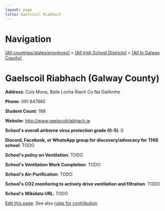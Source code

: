 ```yaml
---
layout: page
title: Gaelscoil Riabhach
---
```

# Navigation

[[All countries/states/provinces]](../../..) > [[All Irish School Districts]](../..) > [[All In Galway County]](..)

# Gaelscoil Riabhach (Galway County)

**Address**: Cois Mona, Baile Locha Riach Co Na Gaillimhe

**Phone**: 091 847865

**Student Count**: 188

**Website**: <http://www.gaelscoilriabhach.ie>

**School's overall airborne virus protection grade (0-5)**: 0

**Discord, Facebook, or WhatsApp group for discovery/advocacy for THIS school**: TODO

**School's policy on Ventilation**: TODO

**School's Ventilation Work Completion**: TODO

**School's Air-Purification**: TODO

**School's CO2 monitoring to actively drive ventilation and filtration**: TODO

**School's Wikidata URL**: TODO


[Edit this page](https://github.com/ventilate-schools/Ireland/edit/main/./Galway_County/Gaelscoil_Riabhach.md). See also [rules for contribution](../../../contribution-rules/)